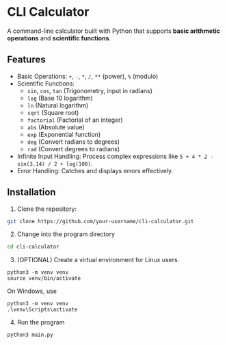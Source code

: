 # CLI Calculator

A command-line calculator built with Python that supports **basic arithmetic operations** and **scientific functions**.

## Features
- Basic Operations: `+`, `-`, `*`, `/`, `**` (power), `%` (modulo)
- Scientific Functions: 
  - `sin`, `cos`, `tan` (Trigonometry, input in radians)
  - `log` (Base 10 logarithm)
  - `ln` (Natural logarithm)
  - `sqrt` (Square root)
  - `factorial` (Factorial of an integer)
  - `abs` (Absolute value)
  - `exp` (Exponential function)
  - `deg` (Convert radians to degrees)
  - `rad` (Convert degrees to radians)
- Infinite Input Handling: Process complex expressions like `5 + 4 * 2 - sin(3.14) / 2 + log(100)`.
- Error Handling: Catches and displays errors effectively.

## Installation
1. Clone the repository:
```bash
git clone https://github.com/your-username/cli-calculator.git
```
2. Change into the program directory
```bash
cd cli-calculator
```
3. (OPTIONAL) 
Create a virtual environment for Linux users.
```
python3 -m venv venv
source venv/bin/activate
```
On Windows, use 
```
python3 -m venv venv
.\venv\Scripts\activate
```

4. Run the program
```
python3 main.py
```
